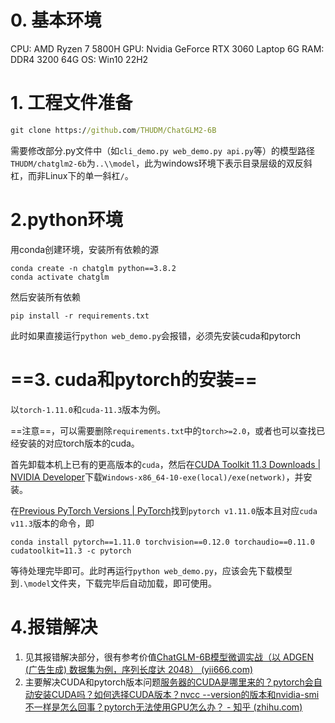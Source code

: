 # 0. 基本环境

CPU: AMD Ryzen 7 5800H
GPU: Nvidia GeForce RTX 3060 Laptop 6G
RAM: DDR4 3200 64G
OS: Win10 22H2
# 1. 工程文件准备

```cmd
git clone https://github.com/THUDM/ChatGLM2-6B
```

需要修改部分.py文件中（如`cli_demo.py web_demo.py api.py`等）的模型路径`THUDM/chatglm2-6b`为`..\\model`，此为windows环境下表示目录层级的双反斜杠，而非Linux下的单一斜杠`/`。

#  2.python环境

用conda创建环境，安装所有依赖的源

```conda
conda create -n chatglm python==3.8.2
conda activate chatglm
```

然后安装所有依赖

```conda
pip install -r requirements.txt
```

此时如果直接运行`python web_demo.py`会报错，必须先安装cuda和pytorch

# ==3. cuda和pytorch的安装==

以`torch-1.11.0`和`cuda-11.3`版本为例。

==注意==，可以需要删除`requirements.txt`中的`torch>=2.0`，或者也可以查找已经安装的对应torch版本的cuda。

首先卸载本机上已有的更高版本的`cuda`，然后在[CUDA Toolkit 11.3 Downloads | NVIDIA Developer](https://developer.nvidia.com/cuda-11.3.0-download-archive)下载`Windows-x86_64-10-exe(local)/exe(network)`，并安装。

在[Previous PyTorch Versions | PyTorch](https://pytorch.org/get-started/previous-versions/)找到`pytorch v1.11.0`版本且对应`cuda v11.3`版本的命令，即

```conda
conda install pytorch==1.11.0 torchvision==0.12.0 torchaudio==0.11.0 cudatoolkit=11.3 -c pytorch
```

等待处理完毕即可。此时再运行`python web_demo.py`，应该会先下载模型到`.\model`文件夹，下载完毕后自动加载，即可使用。

# 4.报错解决

1. 见其报错解决部分，很有参考价值[ChatGLM-6B模型微调实战（以 ADGEN (广告生成) 数据集为例，序列长度达 2048） (yii666.com)](https://www.yii666.com/blog/435808.html)
2. 主要解决CUDA和pytorch版本问题[服务器的CUDA是哪里来的？pytorch会自动安装CUDA吗？如何选择CUDA版本？nvcc --version的版本和nvidia-smi不一样是怎么回事？pytorch无法使用GPU怎么办？ - 知乎 (zhihu.com)](https://zhuanlan.zhihu.com/p/553023616)